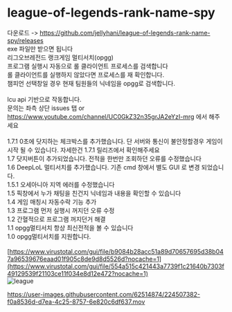# league-of-legends-rank-name-spy
다운로드 -> https://github.com/jellyhani/league-of-legends-rank-name-spy/releases <br>
exe 파일만 받으면 됩니다 <br>
리그오브레전드 랭크게임 멀티서치(opgg)<br>
프로그램 실행시 자동으로 롤 클라이언트 프로세스를 검색합니다<br>
롤 클라이언트를 실행하지 않았다면 프로세스를 재 확인합니다.<br>
챔피언 선택창일 경우 현재 팀원들의 닉네임을 opgg로 검색합니다.<br><br>
lcu api 기반으로 작동합니다.<br>
문의는 좌측 상단 issues 탭 or https://www.youtube.com/channel/UC0GkZ32n35grJA2eYzI-mrg 에서 해주세요<br>
<br>
1.7.1 0초에 닷지하는 체크박스를 추가했습니다. 단 서버와 통신이 불안정할경우 게임이 시작 될 수 있습니다. 자세한건 1.7.1 릴리즈에서 확인해주세요<br>
1.7 닷지버튼이 추가되었습니다. 전적을 한번만 조회하던 오류를 수정했습니다 <br>
1.6 DeepLoL 멀티서치를 추가했습니다. 기존 cmd 창에서 별도 GUI 로 변경 되었습니다.<br>
1.5.1 오세아니아 지역 에러를 수정했습니다 <br>
1.5 픽창에서 누가 채팅을 친건지 닉네임과 내용을 확인할 수 있습니다<br>
1.4 게임 매칭시 자동수락 기능 추가 <br>
1.3 프로그램 먼저 실행시 꺼지던 오류 수정<br>
1.2 간혈적으로 프로그램 꺼지던거 해결<br>
1.1 opgg멀티서치 항상 최신전적을 볼 수 있습니다<br>
1.0 opgg멀티서치를 지원합니다.<br>
<br>
[https://www.virustotal.com/gui/file/b9084b28acc51a89d70657695d38b047a96539676eaad01f905c8de9d8d5526d?nocache=1](https://www.virustotal.com/gui/file/554a515c421443a7739f1c21640b7303f49129539f21103ce11f034e8d12e472?nocache=1)<br>
![league](https://user-images.githubusercontent.com/62514874/224506726-24066b6d-ea3c-4bc2-9c33-df4e8f32130e.PNG)<br>


https://user-images.githubusercontent.com/62514874/224507382-f0a8536d-d7ea-4c25-8757-6e820c6df637.mov



